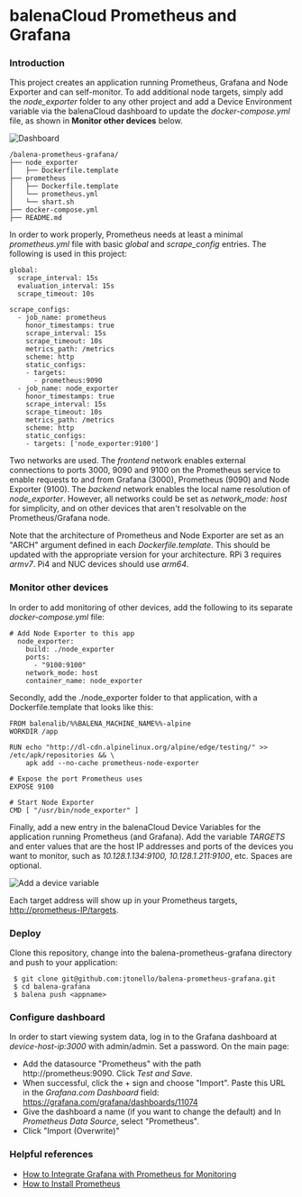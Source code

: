 balenaCloud Prometheus and Grafana
===================================

### Introduction
This project creates an application running Prometheus, Grafana and Node Exporter and can self-monitor. To add additional node targets, simply add the _node_exporter_ folder to any other project and add a Device Environment variable via the balenaCloud dashboard to update the _docker-compose.yml_ file, as shown in __Monitor other devices__ below.

![Dashboard](http://tonellolabs.com/grafana_dashboard.png)


```
/balena-prometheus-grafana/
├── node_exporter
│   ├── Dockerfile.template
├── prometheus
│   ├── Dockerfile.template
│   └── prometheus.yml
│   └── shart.sh
├── docker-compose.yml
├── README.md
```

In order to work properly, Prometheus needs at least a minimal _prometheus.yml_ file with basic _global_ and _scrape_config_ entries. The following is used in this project:

```
global:
  scrape_interval: 15s
  evaluation_interval: 15s
  scrape_timeout: 10s

scrape_configs:
  - job_name: prometheus
    honor_timestamps: true
    scrape_interval: 15s
    scrape_timeout: 10s
    metrics_path: /metrics
    scheme: http
    static_configs:
    - targets:
      - prometheus:9090
  - job_name: node_exporter
    honor_timestamps: true
    scrape_interval: 15s
    scrape_timeout: 10s
    metrics_path: /metrics
    scheme: http
    static_configs:
    - targets: ['node_exporter:9100']
```      

Two networks are used. The _frontend_ network enables external connections to ports 3000, 9090 and 9100 on the Prometheus service to enable requests to and from Grafana (3000), Prometheus (9090) and Node Exporter (9100). The _backend_ network enables the local name resolution of _node_exporter_. However, all networks could be set as _network_mode: host_ for simplicity, and on other devices that aren't resolvable on the Prometheus/Grafana node.

Note that the architecture of Prometheus and Node Exporter are set as an "ARCH" argument defined in each _Dockerfile.template_. This should be updated with the appropriate version for your architecture. RPi 3 requires _armv7_. Pi4 and NUC devices should use _arm64_. 

### Monitor other devices
In order to add monitoring of other devices, add the following to its separate _docker-compose.yml_ file:

```
# Add Node Exporter to this app    
  node_exporter:
    build: ./node_exporter
    ports:
      - "9100:9100"
    network_mode: host
    container_name: node_exporter
```
Secondly, add the ./node_exporter folder to that application, with a Dockerfile.template that looks like this:

```
FROM balenalib/%%BALENA_MACHINE_NAME%%-alpine
WORKDIR /app

RUN echo "http://dl-cdn.alpinelinux.org/alpine/edge/testing/" >> /etc/apk/repositories && \
    apk add --no-cache prometheus-node-exporter

# Expose the port Prometheus uses
EXPOSE 9100

# Start Node Exporter
CMD [ "/usr/bin/node_exporter" ]
```

Finally, add a new entry in the balenaCloud Device Variables for the application running Prometheus (and Grafana). Add the variable _TARGETS_ and enter values that are the host IP addresses and ports of the devices you want to monitor, such as _10.128.1.134:9100, 10.128.1.211:9100_, etc. Spaces are optional.

![Add a device variable](http://tonellolabs.com/grafana_env_var.png)

Each target address will show up in your Prometheus targets, [http://prometheus-IP/targets](#).

### Deploy
Clone this repository, change into the balena-prometheus-grafana directory and push to your application:

```
 $ git clone git@github.com:jtonello/balena-prometheus-grafana.git
 $ cd balena-grafana
 $ balena push <appname>
```
### Configure dashboard
In order to start viewing system data, log in to the Grafana dashboard at _device-host-ip:3000_ with admin/admin. Set a password. On the main page:
* Add the datasource "Prometheus" with the path http://prometheus:9090. Click _Test and Save_.
* When successful, click the + sign and choose "Import". Paste this URL in the _Grafana.com Dashboard_ field: https://grafana.com/grafana/dashboards/11074
* Give the dashboard a name (if you want to change the default) and In _Prometheus Data Source_, select "Prometheus".
* Click "Import (Overwrite)"

### Helpful references
* [How to Integrate Grafana with Prometheus for Monitoring](https://www.linuxtechi.com/integrate-grafana-prometheus-monitoring/)
* [How to Install Prometheus](https://www.linuxtechi.com/install-prometheus-monitoring-tool-centos-8-rhel-8/)
